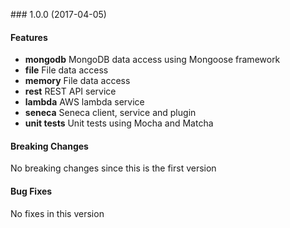 <a name="1.0.0"></a> ### 1.0.0 (2017-04-05)

#### Features
* **mongodb** MongoDB data access using Mongoose framework
* **file** File data access 
* **memory** File data access 
* **rest** REST API service
* **lambda** AWS lambda service
* **seneca** Seneca client, service and plugin
* **unit tests** Unit tests using Mocha and Matcha

#### Breaking Changes
No breaking changes since this is the first version

#### Bug Fixes
No fixes in this version


